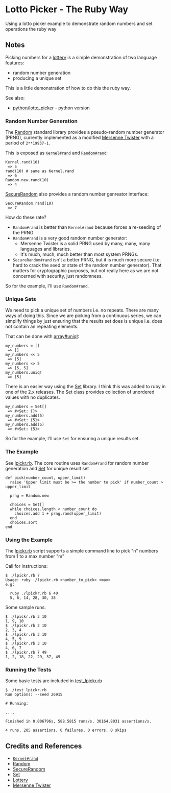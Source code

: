 # Lotto Picker - The Ruby Way

Using a lotto picker example to demonstrate random numbers and set operations the ruby way

## Notes

Picking numbers for a [lottery](https://en.wikipedia.org/wiki/Lottery)
is a simple demonstration of two language features:

* random number generation
* producing a unique set

This is a little demonstration of how to do this the ruby way.

See also:

* [python/lotto_picker](../../python/lotto_picker) - python version

### Random Number Generation

The [Random](https://ruby-doc.org/core-3.0.0/Random.html) standard library provides a
pseudo-random number generator (PRNG), currently implemented as a modified
[Mersenne Twister](https://en.wikipedia.org/wiki/Mersenne_Twister)
with a period of `2**19937-1`.

This is exposed as [`Kernel#rand`](https://ruby-doc.org/core-2.4.0/Kernel.html#method-i-rand)
and [`Random#rand`](https://ruby-doc.org/core-2.4.0/Random.html#method-i-rand):

    Kernel.rand(10)
     => 5
    rand(10) # same as Kernel.rand
     => 6
    Random.new.rand(10)
     => 4

[SecureRandom](https://ruby-doc.org/stdlib-2.5.1/libdoc/securerandom/rdoc/SecureRandom.html)
also provides a random number genreator interface:

    SecureRandom.rand(10)
     => 7

How do these rate?

* `Random#rand` is better than `Kernel#rand` because forces a re-seeding of the PRNG
* `Random#rand` is a very good random number generator:
    * Mersenne Twister is a solid PRNG used by many, many, many languages and libraries.
    * It's much, much, much better than most system PRNGs.
* `SecureRandom#rand` isn't a better PRNG, but it is much more secure (i.e. hard to crack the seed or state of the random number generator). That matters for cryptographic purposes, but not really here as we are not concerned with security, just randomness.

So for the example, I'll use `Random#rand`.

### Unique Sets

We need to pick a unique set of numbers i.e. no repeats. There are many ways of doing this.
Since we are picking from a continuous series, we can simplify things by just ensuring that the results set
does is unique i.e. does not contain an repeating elements.

That can be done with [array#uniq!](https://ruby-doc.org/core-2.5.0/Array.html#method-i-uniq-21):

    my_numbers = []
     => []
    my_numbers << 5
     => [5]
    my_numbers <> 5
     => [5, 5]
    my_numbers.uniq!
     => [5]

There is an easier way using the [Set](https://ruby-doc.org/stdlib-2.7.1/libdoc/set/rdoc/Set.html) library.
I think this was added to ruby in one of the 2.x releases.
The Set class provides collection of unordered values with no duplicates.

    my_numbers = Set[]
     => #<Set: {}>
    my_numbers.add(5)
     => #<Set: {5}>
    my_numbers.add(5)
     => #<Set: {5}>

So for the example, I'll use `Set` for ensuring a unique results set.

### The Example

See [lpickr.rb](./lpickr.rb).
The core routine uses
`Random#rand` for random number generation and
[Set](https://ruby-doc.org/stdlib-2.7.1/libdoc/set/rdoc/Set.html) for unique result set

    def pick(number_count, upper_limit)
      raise 'Upper limit must be >= the number to pick' if number_count > upper_limit

      prng = Random.new

      choices = Set[]
      while choices.length < number_count do
        choices.add 1 + prng.rand(upper_limit)
      end
      choices.sort
    end

### Using the Example

The [lpickr.rb](./lpickr.rb) script supports a simple command line to pick "n" numbers from 1 to a max number "m"

Call for instructions:

    $ ./lpickr.rb ?
    Usage: ruby ./lpickr.rb <number_to_pick> <max>
    e.g:

      ruby ./lpickr.rb 6 40
      5, 6, 14, 28, 30, 38

Some sample runs:

    $ ./lpickr.rb 3 10
    1, 9, 10
    $ ./lpickr.rb 3 10
    2, 3, 4
    $ ./lpickr.rb 3 10
    4, 5, 9
    $ ./lpickr.rb 3 10
    4, 6, 7
    $ ./lpickr.rb 7 49
    1, 2, 18, 22, 29, 37, 49

### Running the Tests

Some basic tests are included in [test_lpickr.rb ](./test_lpickr.rb )

    $ ./test_lpickr.rb
    Run options: --seed 26915

    # Running:

    ....

    Finished in 0.006796s, 588.5815 runs/s, 30164.8031 assertions/s.

    4 runs, 205 assertions, 0 failures, 0 errors, 0 skips

## Credits and References

* [`Kernel#rand`](https://ruby-doc.org/core-2.4.0/Kernel.html#method-i-rand)
* [Random](https://ruby-doc.org/core-2.4.0/Random.html)
* [SecureRandom](https://ruby-doc.org/stdlib-2.5.1/libdoc/securerandom/rdoc/SecureRandom.html)
* [Set](https://ruby-doc.org/stdlib-2.7.1/libdoc/set/rdoc/Set.html)
* [Lottery](https://en.wikipedia.org/wiki/Lottery)
* [Mersenne Twister](https://en.wikipedia.org/wiki/Mersenne_Twister)
